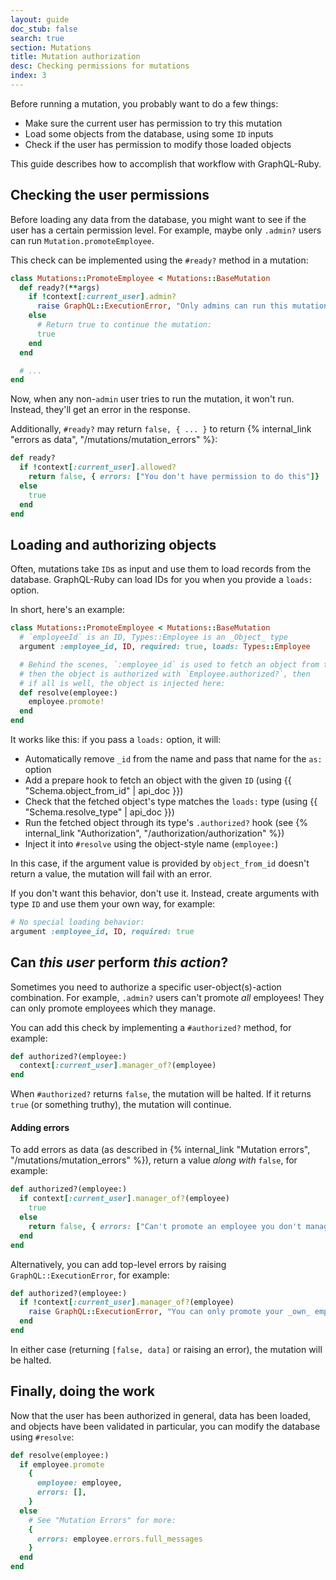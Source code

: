```yaml
---
layout: guide
doc_stub: false
search: true
section: Mutations
title: Mutation authorization
desc: Checking permissions for mutations
index: 3
---
```


Before running a mutation, you probably want to do a few things:

- Make sure the current user has permission to try this mutation
- Load some objects from the database, using some `ID` inputs
- Check if the user has permission to modify those loaded objects

This guide describes how to accomplish that workflow with GraphQL-Ruby.

## Checking the user permissions

Before loading any data from the database, you might want to see if the user has a certain permission level. For example, maybe only `.admin?` users can run `Mutation.promoteEmployee`.

This check can be implemented using the `#ready?` method in a mutation:

```ruby
class Mutations::PromoteEmployee < Mutations::BaseMutation
  def ready?(**args)
    if !context[:current_user].admin?
      raise GraphQL::ExecutionError, "Only admins can run this mutation"
    else
      # Return true to continue the mutation:
      true
    end
  end

  # ...
end
```

Now, when any non-`admin` user tries to run the mutation, it won't run. Instead, they'll get an error in the response.

Additionally, `#ready?` may return `false, { ... }` to return {% internal_link "errors as data", "/mutations/mutation_errors" %}:

```ruby
def ready?
  if !context[:current_user].allowed?
    return false, { errors: ["You don't have permission to do this"]}
  else
    true
  end
end
```

## Loading and authorizing objects

Often, mutations take `ID`s as input and use them to load records from the database. GraphQL-Ruby can load IDs for you when you provide a `loads:` option.

In short, here's an example:


```ruby
class Mutations::PromoteEmployee < Mutations::BaseMutation
  # `employeeId` is an ID, Types::Employee is an _Object_ type
  argument :employee_id, ID, required: true, loads: Types::Employee

  # Behind the scenes, `:employee_id` is used to fetch an object from the database,
  # then the object is authorized with `Employee.authorized?`, then
  # if all is well, the object is injected here:
  def resolve(employee:)
    employee.promote!
  end
end
```

It works like this: if you pass a `loads:` option, it will:

- Automatically remove `_id` from the name and pass that name for the `as:` option
- Add a prepare hook to fetch an object with the given `ID` (using {{ "Schema.object_from_id" | api_doc }})
- Check that the fetched object's type matches the `loads:` type (using {{ "Schema.resolve_type" | api_doc }})
- Run the fetched object through its type's `.authorized?` hook (see {% internal_link "Authorization", "/authorization/authorization" %})
- Inject it into `#resolve` using the object-style name (`employee:`)

In this case, if the argument value is provided by `object_from_id` doesn't return a value, the mutation will fail with an error.

If you don't want this behavior, don't use it. Instead, create arguments with type `ID` and use them your own way, for example:

```ruby
# No special loading behavior:
argument :employee_id, ID, required: true
```

## Can _this user_ perform _this action_?

Sometimes you need to authorize a specific user-object(s)-action combination. For example, `.admin?` users can't promote _all_ employees! They can only promote employees which they manage.

You can add this check by implementing a `#authorized?` method, for example:

```ruby
def authorized?(employee:)
  context[:current_user].manager_of?(employee)
end
```

When `#authorized?` returns `false`, the mutation will be halted. If it returns `true` (or something truthy), the mutation will continue.

#### Adding errors

To add errors as data (as described in {% internal_link "Mutation errors", "/mutations/mutation_errors" %}), return a value _along with_ `false`, for example:

```ruby
def authorized?(employee:)
  if context[:current_user].manager_of?(employee)
    true
  else
    return false, { errors: ["Can't promote an employee you don't manage"] }
  end
end
```

Alternatively, you can add top-level errors by raising `GraphQL::ExecutionError`, for example:

```ruby
def authorized?(employee:)
  if !context[:current_user].manager_of?(employee)
    raise GraphQL::ExecutionError, "You can only promote your _own_ employees"
  end
end
```

In either case (returning `[false, data]` or raising an error), the mutation will be halted.

## Finally, doing the work

Now that the user has been authorized in general, data has been loaded, and objects have been validated in particular, you can modify the database using `#resolve`:

```ruby
def resolve(employee:)
  if employee.promote
    {
      employee: employee,
      errors: [],
    }
  else
    # See "Mutation Errors" for more:
    {
      errors: employee.errors.full_messages
    }
  end
end
```
